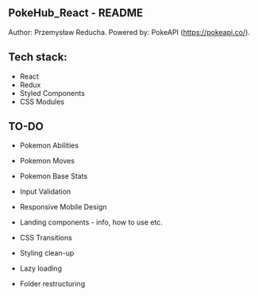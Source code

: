## PokeHub_React - README

Author: Przemysław Reducha.
Powered by: PokeAPI (https://pokeapi.co/).

## Tech stack:

-  React
-  Redux
-  Styled Components
-  CSS Modules

## TO-DO

-  Pokemon Abilities
-  Pokemon Moves
-  Pokemon Base Stats

-  Input Validation
-  Responsive Mobile Design

-  Landing components - info, how to use etc.
-  CSS Transitions
-  Styling clean-up
-  Lazy loading

-  Folder restructuring
